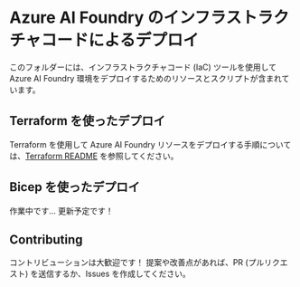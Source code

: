 # Azure AI Foundry のインフラストラクチャコードによるデプロイ

このフォルダーには、インフラストラクチャコード (IaC) ツールを使用して Azure AI Foundry 環境をデプロイするためのリソースとスクリプトが含まれています。

## Terraform を使ったデプロイ

Terraform を使用して Azure AI Foundry リソースをデプロイする手順については、[Terraform README](./terraform/README.md) を参照してください。

## Bicep を使ったデプロイ

作業中です... 更新予定です！

## Contributing

コントリビューションは大歓迎です！ 提案や改善点があれば、PR (プルリクエスト) を送信するか、Issues を作成してください。
